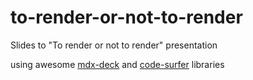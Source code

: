 # to-render-or-not-to-render
Slides to "To render or not to render" presentation

using awesome [mdx-deck](https://github.com/jxnblk/mdx-deck) and [code-surfer](https://github.com/pomber/code-surfer) libraries

